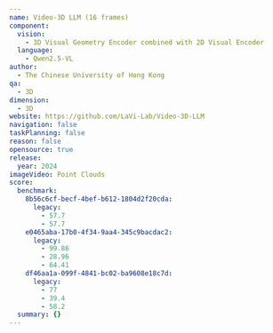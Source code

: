 ```yaml
---
name: Video-3D LLM (16 frames)
component:
  vision:
    - 3D Visual Geometry Encoder combined with 2D Visual Encoder
  language:
    - Qwen2.5-VL
author:
  - The Chinese University of Hong Kong
qa:
  - 3D
dimension:
  - 3D
website: https://github.com/LaVi-Lab/Video-3D-LLM
navigation: false
taskPlanning: false
reason: false
opensource: true
release:
  year: 2024
imageVideo: Point Clouds
score:
  benchmark:
    8b56c6cf-becf-4bef-b612-1804d2f20cda:
      legacy:
        - 57.7
        - 57.7
    e0465aba-17b0-4f34-9aa4-345c9bacdac2:
      legacy:
        - 99.86
        - 28.96
        - 64.41
    df46aa1a-099f-4841-bc02-ba9608e18c7d:
      legacy:
        - 77
        - 39.4
        - 58.2
  summary: {}
---
```

